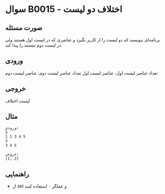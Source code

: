 # سوال B0015 - اختلاف دو لیست

## صورت مسئله
برنامه‌ای بنویسید که دو لیست را از کاربر بگیرد و عناصری که در لیست اول هستند ولی در لیست دوم نیستند را پیدا کند.

## ورودی
تعداد عناصر لیست اول، عناصر لیست اول
تعداد عناصر لیست دوم، عناصر لیست دوم

## خروجی
لیست اختلاف

## مثال
```
ورودی:
5
1 2 3 4 5
3
3 4 5

خروجی:
[1, 2]
```

## راهنمایی
- از set و عملگر `-` استفاده کنید
